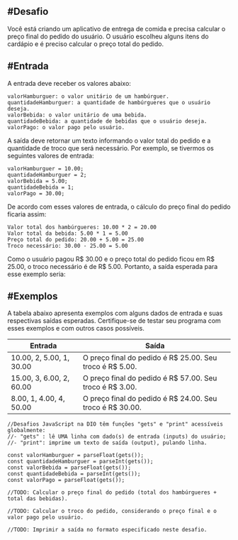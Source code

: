 ## #Desafio

Você está criando um aplicativo de entrega de comida e precisa calcular o preço final do pedido do usuário. O usuário escolheu alguns itens do cardápio e é preciso calcular o preço total do pedido.

## #Entrada

A entrada deve receber os valores abaixo:

    valorHamburguer: o valor unitário de um hambúrguer.
    quantidadeHamburguer: a quantidade de hambúrgueres que o usuário deseja.
    valorBebida: o valor unitário de uma bebida.
    quantidadeBebida: a quantidade de bebidas que o usuário deseja.
    valorPago: o valor pago pelo usuário.



A saída deve retornar um texto informando o valor total do pedido e a quantidade de troco que será necessário. Por exemplo, se tivermos os seguintes valores de entrada:

    valorHamburguer = 10.00;
    quantidadeHamburguer = 2;
    valorBebida = 5.00;
    quantidadeBebida = 1;
    valorPago = 30.00;
De acordo com esses valores de entrada, o cálculo do preço final do pedido ficaria assim:

    Valor total dos hambúrgueres: 10.00 * 2 = 20.00
    Valor total da bebida: 5.00 * 1 = 5.00
    Preço total do pedido: 20.00 + 5.00 = 25.00
    Troco necessário: 30.00 - 25.00 = 5.00
Como o usuário pagou R$ 30.00 e o preço total do pedido ficou em R$ 25.00, o troco necessário é de R$ 5.00. Portanto, a saída esperada para esse exemplo seria:

## #Exemplos
A tabela abaixo apresenta exemplos com alguns dados de entrada e suas respectivas saídas esperadas. Certifique-se de testar seu programa com esses exemplos e com outros casos possíveis.

| Entrada | Saída|
| ---|--- |
| 10.00, 2, 5.00, 1, 30.00 | O preço final do pedido é R$ 25.00. Seu troco é R$ 5.00. |
| 15.00, 3, 6.00, 2, 60.00 | O preço final do pedido é R$ 57.00. Seu troco é R$ 3.00. |
| 8.00, 1, 4.00, 4, 50.00 | O preço final do pedido é R$ 24.00. Seu troco é R$ 30.00. |

```
//Desafios JavaScript na DIO têm funções "gets" e "print" acessíveis globalmente:
//- "gets" : lê UMA linha com dado(s) de entrada (inputs) do usuário;
//- "print": imprime um texto de saída (output), pulando linha.

const valorHamburguer = parseFloat(gets());
const quantidadeHamburguer = parseInt(gets());
const valorBebida = parseFloat(gets());
const quantidadeBebida = parseInt(gets());
const valorPago = parseFloat(gets());

//TODO: Calcular o preço final do pedido (total dos hambúrgueres + total das bebidas).

//TODO: Calcular o troco do pedido, considerando o preço final e o valor pago pelo usuário.

//TODO: Imprimir a saída no formato especificado neste desafio.
```